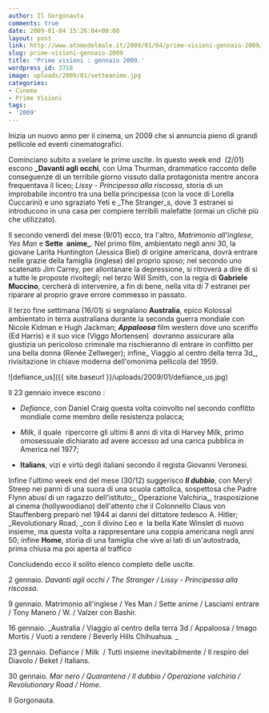 ```yaml
---
author: Il Gorgonauta
comments: true
date: 2009-01-04 15:26:04+00:00
layout: post
link: http://www.atomodelmale.it/2009/01/04/prime-visioni-gennaio-2009/
slug: prime-visioni-gennaio-2009
title: 'Prime visioni : gennaio 2009.'
wordpress_id: 3718
image: uploads/2009/01/setteanime.jpg
categories:
- Cinema
- Prime Visioni
tags:
- '2009'
---
```


Inizia un nuovo anno per il cinema, un 2009 che si annuncia pieno di grandi pellicole ed eventi cinematografici.

Cominciano subito a svelare le prime uscite. In questo week end  (2/01) escono **_Davanti agli occhi**, con Uma Thurman, drammatico racconto delle conseguenze di un terribile giorno vissuto dalla protagonista mentre ancora frequentava il liceo; _Lissy - Principessa alla riscossa_, storia di un improbabile incontro tra una bella principessa (con la voce di Lorella Cuccarini) e uno sgraziato Yeti e _The Stranger_s, dove 3 estranei si introducono in una casa per compiere terribili malefatte (ormai un clichè più che utilizzato).

Il secondo venerdì del mese (9/01) ecco, tra l'altro, _Matrimonio all'inglese_, _Yes Man_ e **Sette  anime_**. Nel primo film, ambientato negli anni 30, la giovane Larita Huntington (Jessica Biel) di origine americana, dovrà entrare nelle grazie della famiglia (inglese) del proprio sposo; nel secondo uno scatenato Jim Carrey, per allontanare la depressione, si ritroverà a dire di si a tutte le proposte rivoltegli; nel terzo Will Smith, con la regia di **Gabriele Muccino**, cercherà di intervenire, a fin di bene, nella vita di 7 estranei per riparare al proprio grave errore commesso in passato.

Il terzo fine settimana (16/01) si segnalano **Australia**, epico Kolossal ambientato in terra australiana durante la seconda guerra mondiale con Nicole Kidman e Hugh Jackman; **_Appaloosa_** film western dove uno sceriffo (Ed Harris) e il suo vice (Viggo Mortensen)  dovranno assicurare alla giustizia un pericoloso criminale ma rischieranno di entrare in conflitto per una bella donna (Renée Zellweger); infine_ Viaggio al centro della terra 3d_, rivisitazione in chiave moderna dell'omonima pellicola del 1959.

![defiance_us]({{ site.baseurl }}/uploads/2009/01/defiance_us.jpg)

Il 23 gennaio invece escono :

	
  * _Defiance_, con Daniel Craig questa volta coinvolto nel secondo conflitto mondiale come membro delle resistenza polacca;

	
  * _Milk_, il quale  ripercorre gli ultimi 8 anni di vita di Harvey Milk, primo omosessuale dichiarato ad avere accesso ad una carica pubblica in America nel 1977;

	
  * **Italians**, vizi e virtù degli italiani secondo il regista Giovanni Veronesi.

Infine l'ultimo week end del mese (30/12) suggerisco **_Il dubbio_**, con Meryl Streep nei panni di una suora di una scuola cattolica, sospettosa che Padre Flynn abusi di un ragazzo dell'istituto;_ Operazione Valchiria_, trasposizione al cinema (hollywoodiano) dell'attento che il Colonnello Claus von Stauffenberg preparò nel 1944 ai danni del dittatore tedesco A. Hitler; _Revolutionary Road, _con il divino Leo e  la bella Kate Winslet di nuovo insieme, ma questa volta a rappresentare una coppia americana negli anni 50; infine **Home**, storia di una famiglia che vive ai lati di un'autostrada, prima chiusa ma poi aperta al traffico

Concludendo ecco il solito elenco completo delle uscite.

2 gennaio. _Davanti agli occhi / The Stranger / Lissy - Principessa alla riscossa._

9 gennaio. Matrimonio all'inglese / Yes Man / Sette anime / Lasciami entrare / Tony Manero / W. / Valzer con Bashir.

16 gennaio. _Australia / Viaggio al centro della terra 3d / Appaloosa / Imago Mortis / Vuoti a rendere / Beverly Hills Chihuahua.
_

23 gennaio. Defiance / Milk  / Tutti insieme inevitabilmente / Il respiro del Diavolo / Beket / Italians.

30 gennaio. _Mar nero / Quarantena / Il dubbio / Operazione valchiria / Revolutionary Road _/_ Home_.

Il Gorgonauta.
